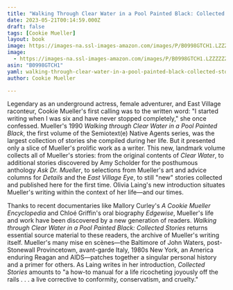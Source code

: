 ```yaml
---
title: "Walking Through Clear Water in a Pool Painted Black: Collected Stories"
date: 2023-05-21T00:14:59.000Z
draft: false
tags: [Cookie Mueller]
layout: book
image: https://images-na.ssl-images-amazon.com/images/P/B0998GTCH1.LZZZZZZZ.jpg
image: 
  - https://images-na.ssl-images-amazon.com/images/P/B0998GTCH1.LZZZZZZZ.jpg
asin: "B0998GTCH1"
yaml: walking-through-clear-water-in-a-pool-painted-black-collected-stories
author: Cookie Mueller

---
```


Legendary as an underground actress, female adventurer, and East Village raconteur, Cookie Mueller's first calling was to the written word: "I started writing when I was six and have never stopped completely," she once confessed. Mueller's 1990 *Walking through Clear Water in a Pool Painted Black*, the first volume of the Semiotext(e) Native Agents series, was the largest collection of stories she compiled during her life. But it presented only a slice of Mueller's prolific work as a writer. This new, landmark volume collects all of Mueller's stories: from the original contents of *Clear Water*, to additional stories discovered by Amy Scholder for the posthumous anthology *Ask Dr. Mueller*, to selections from Mueller's art and advice columns for *Details* and the *East Village Eye*, to still "new" stories collected and published here for the first time. Olivia Laing's new introduction situates Mueller's writing within the context of her life—and our times.  
   
Thanks to recent documentaries like Mallory Curley's *A Cookie Mueller Encyclopedia* and Chloé Griffin's oral biography *Edgewise*, Mueller's life and work have been discovered by a new generation of readers. *Walking through Clear Water in a Pool Painted Black: Collected Stories* returns essential source material to these readers, the archive of Mueller's writing itself. Mueller's many mise en scènes—the Baltimore of John Waters, post-Stonewall Provincetown, avant-garde Italy, 1980s New York, an America enduring Reagan and AIDS—patches together a singular personal history and a primer for others. As Laing writes in her introduction, *Collected Stories* amounts to "a how-to manual for a life ricocheting joyously off the rails . . . a live corrective to conformity, conservatism, and cruelty."